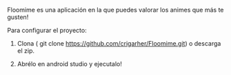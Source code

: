 Floomime es una aplicación en la que puedes valorar los animes que más te gusten!

Para configurar el proyecto:

1. Clona ( git clone https://github.com/crigarher/Floomime.git) o descarga el zip.
   
3. Abrélo en android studio y ejecutalo!
 
